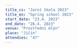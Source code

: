```yaml
---
title_cs: "Jarní škola 2023"
title_en: "Spring school 2023"
start_date: "23.4. 2023"
end_date: "26.4. 2023"
venue: "Prostřední mlýn"
place: "Jičín"
attendies: "47"
---
```

